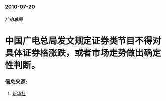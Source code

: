 ### [2010-07-20](/news/2010/07/20/index.md)

##### 广电总局
#  中国广电总局发文规定证券类节目不得对具体证券格涨跌，或者市场走势做出确定性判断。




### 信息来源:

1. [新华社](http://finance.ifeng.com/stock/zqyw/20100721/2428461.shtml)
